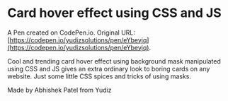 # Card hover effect using CSS and JS

A Pen created on CodePen.io. Original URL: [https://codepen.io/yudizsolutions/pen/eYbevjq](https://codepen.io/yudizsolutions/pen/eYbevjq).

Cool and trending card hover effect using background mask manipulated using CSS and JS gives an extra ordinary look to boring cards on any website. Just some little CSS spices and tricks of using masks.

Made by Abhishek Patel from Yudiz